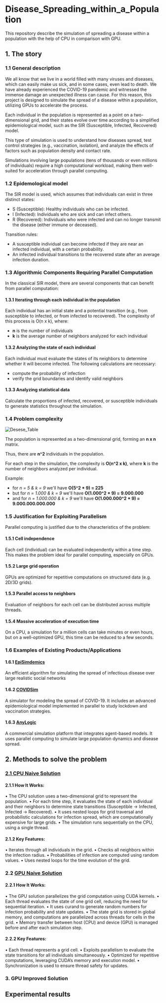 # Disease_Spreading_within_a_Population
This repository describe the simulation of spreading a disease within a population with the help of CPU in comparison with GPU.

## 1. The story
### 1.1 General description
We all know that we live in a world filled with many viruses and diseases, which can easily make us sick, and in some cases, even lead to death. We have already experienced the COVID-19 pandemic and witnessed the immense damage an unexpected illness can cause. For this reason, this project is designed to simulate the spread of a disease within a population, utilizing GPUs to accelerate the process. <br>

Each individual in the population is represented as a point on a two-dimensional grid, and their states evolve over time according to a simplified epidemiological model, such as the SIR (Susceptible, Infected, Recovered) model. <br>

This type of simulation is used to understand how diseases spread, test control strategies (e.g., vaccination, isolation), and analyze the effects of factors such as population density and contact rate. <br>

Simulations involving large populations (tens of thousands or even millions of individuals) require a high computational workload, making them well-suited for acceleration through parallel computing. <br>

### 1.2 Epidemological model

The SIR model is used, which assumes that individuals can exist in three distinct states:
- S (Susceptible): Healthy individuals who can be infected.
- I (Infected): Individuals who are sick and can infect others.
- R (Recovered): Individuals who were infected and can no longer transmit the disease (either immune or deceased).
  
Transition rules:
- A susceptible individual can become infected if they are near an infected individual, with a certain probability. <br>
- An infected individual transitions to the recovered state after an average infection duration. <br>

### 1.3 Algorithmic Components Requiring Parallel Computation

In the classical SIR model, there are several components that can benefit from parallel computation:

#### **1.3.1 Iterating through each individual in the population**

  Each individual has an initial state and a potential transition (e.g., from susceptible to infected, or from infected to recovered). The complexity of this process  is O(n x k), where:
- **n** is the number of individuals
- **k** is the average number of neighbors analyzed for each individual
  
#### **1.3.2 Analyzing the state of each individual**

  Each individual must evaluate the states of its neighbors to determine whether it will become infected. The following calculations are necessary:
- compute the probability of infection
- verify the grid boundaries and identify valid neighbors
  
#### **1.3.3 Analyzing statistical data**

  Calculate the proportions of infected, recovered, or susceptible individuals to generate statistics throughout the simulation.

### 1.4 Problem complexity

![Desese_Table](https://github.com/user-attachments/assets/a6d5562e-c769-4789-952a-1046db17104d)

The population is represented as a two-dimensional grid, forming an **n x n** matrix. <br>

Thus, there are **n^2** individuals in the population. <br>

For each step in the simulation, the complexity is **O(n^2 x k)**, where **k** is the number of neighbors analyzed per individual.

Example: 
- for *n = 5 & k = 9* we'll have **O(5^2 * 9) = 225**
- but for *n = 1.000 & k = 9* we'll have **O(1.000^2 * 9) = 9.000.000**
- and for *n = 1.000.000 & k = 9* we'll have **O(1.000.000^2 * 9) = 9.000.000.000.000**

### 1.5 Justification for Exploiting Parallelism

Parallel computing is justified due to the characteristics of the problem:

#### **1.5.1 Cell independence**

  Each cell (individual) can be evaluated independently within a time step. This makes the problem ideal for parallel computing, especially on GPUs.
  
#### **1.5.2 Large grid operation**

  GPUs are optimized for repetitive computations on structured data (e.g. 2D/3D grids).
  
#### **1.5.3 Parallel access to neighbors**

  Evaluation of neighbors for each cell can be distributed across multiple threads.
  
#### **1.5.4 Massive acceleration of execution time**

  On a CPU, a simulation for a million cells can take minutes or even hours, but on a well-optimized GPU, this time can be reduced to a few seconds.

### 1.6 Examples of Existing Products/Applications

#### 1.6.1 [EpiSimdemics](https://ieeexplore.ieee.org/document/5214892)

An efficient algorithm for simulating the spread of infectious disease over large realistic social networks

#### 1.6.2 [COVIDSim](https://github.com/mrc-ide/covid-sim)

A simulator for modeling the spread of COVID-19. It includes an advanced epidemiological model implemented in parallel to study lockdown and vaccination strategies.

#### 1.6.3 [AnyLogic](https://www.anylogic.com/)

A commercial simulation platform that integrates agent-based models. It uses parallel computing to simulate large population dynamics and disease spread.

## 2. Methods to solve the problem

### [2.1 CPU Naive Solution](https://github.com/SamiIonesi/Disease_Spreading_within_a_Population/blob/main/CPU_Naive_Solution.cpp)

#### 2.1.1	How It Works:
•	The CPU solution uses a two-dimensional grid to represent the population.
•	For each time step, it evaluates the state of each individual and their neighbors to determine state transitions (Susceptible → Infected, Infected → Recovered).
•	It uses nested loops for grid traversal and probabilistic calculations for infection spread, which are computationally expensive for large grids.
•	The simulation runs sequentially on the CPU, using a single thread.

#### 2.1.2	Key Features:
•	Iterates through all individuals in the grid.
•	Checks all neighbors within the infection radius.
•	Probabilities of infection are computed using random values.
•	Uses nested loops for the time evolution of the grid.

### 2.2 [GPU Naive Solution]()

#### 2.2.1	How It Works:
•	The GPU solution parallelizes the grid computation using CUDA kernels.
•	Each thread evaluates the state of one grid cell, reducing the need for sequential iteration.
•	It uses curand to generate random numbers for infection probability and state updates.
•	The state grid is stored in global memory, and computations are parallelized across threads for cells in the grid.
•	Memory transfer between host (CPU) and device (GPU) is managed before and after each simulation step.
#### 2.2.2	Key Features:
•	Each thread represents a grid cell.
•	Exploits parallelism to evaluate the state transitions for all individuals simultaneously.
•	Optimized for repetitive computations, leveraging CUDA’s memory and execution model.
•	Synchronization is used to ensure thread safety for updates.

### 3. GPU Improved Solution

## Experimental results
